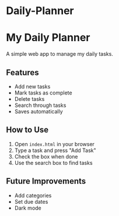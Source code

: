# Daily-Planner
# My Daily Planner

A simple web app to manage my daily tasks.

## Features
- Add new tasks
- Mark tasks as complete
- Delete tasks
- Search through tasks
- Saves automatically

## How to Use
1. Open `index.html` in your browser
2. Type a task and press "Add Task"
3. Check the box when done
4. Use the search box to find tasks

## Future Improvements
- Add categories
- Set due dates
- Dark mode